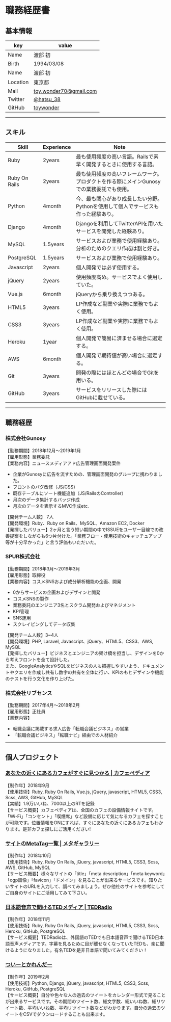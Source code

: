 # 職務経歴書

## 基本情報
| key | value |
----|----
| Name | 渡部 初 |
| Birth | 1994/03/08 |
| Name | 渡部 初 |
| Location | 東京都 |
| Mail | [toy.wonder70@gmail.com](toy.wonder70@gmail.com) |
| Twitter | [@hatsu_38](https://twitter.com/hatsu_38) |
| GitHub | [toywonder](https://github.com/toywonder) |

---

## スキル
| Skill | Experience | Note |
----|----|----
| Ruby | 2years | 最も使用頻度の高い言語。Railsで素早く開発するときに使用する言語。 |
| Ruby On Rails | 2years | 最も使用頻度の高いフレームワーク。プロダクトを作る際にメインGunosyでの業務委託でも使用。 |
| Python | 4month | 今、最も関心があり成長したい分野。Pythonを使用して個人でサービスも作った経験あり。 |
| Django | 4month | Djangoを利用してTwitterAPIを用いたサービスを開発した経験あり。 |
| MySQL | 1.5years | サービスおよび業務で使用経験あり。分析のためのクエリ作成は割と好き。 |
| PostgreSQL | 1.5years | サービスおよび業務で使用経験あり。 |
| Javascript | 2years | 個人開発では必ず使用する。 |
| jQuery | 2years | 使用頻度高め。サービスでよく使用していた。 |
| Vue.js | 6month | jQueryから乗り換えつつある。 |
| HTML5 | 3years | LP作成など副業や実際に業務でもよく使用。 |
| CSS3 | 3years | LP作成など副業や実際に業務でもよく使用。 |
| Heroku | 1year | 個人開発で簡易に済ませる場合に選定する。 |
| AWS | 6month | 個人開発で期待値が高い場合に選定する。 |
| Git | 3years | 開発の際にはほとんどの場合でGitを用いる。 |
| GitHub | 3years | サービスをリリースした際にはGitHubに載せている。 |
---
## 職務経歴
### 株式会社Gunosy
【勤務期間】2018年12月〜2019年1月  
【雇用形態】業務委託  
【業務内容】ニュースメディアアド広告管理画面開発案件
- 企業がGunosyに広告を流すための、管理画面開発のグループに携わりました。
- フロントのバグ改修（JS/CSS）
- 既存テーブルにソート機能追加（JS/RailsのController）
- 月次のデータ集計するバッジ作成
- 月次のデータを表示するMVC作成etc.

【開発チーム人数】 7人  
【開発環境】Ruby、Ruby on Rails、MySQL、Amazon EC2, Docker  
【発揮したバリュー】2ヶ月と言う短い期間の中でISSUEをユーザー目線での改善提案をしながらも6つ片付けた。「業務フロー・使用技術のキャッチュアップ等が十分早かった」と言う評価もいただいた。


### SPUR株式会社
【勤務期間】2018年3月〜2019年3月  
【雇用形態】取締役  
【業務内容】コスメSNSおよび成分解析機能の企画、開発
- 0からサービスの企画およびデザインと開発
- コスメSNSの製作
- 業務委託のエンジニア3名とスクラム開発およびマネジメント
- KPI管理
- SNS運用
- スクレイピングしてデータ収集

【開発チーム人数】3~4人  
【開発環境】PHP, Laravel, Javascript、jQuery、HTML5、CSS3、AWS, MySQL  
【発揮したバリュー】ビジネスとエンジニアの架け橋を担当し、デザインを0から考えフロントを全て設計した。  
また、GoogleAnalyticsやSQLをビジネスの人も把握しやすいよう、ドキュメントやクエリを作成し共有し数字の共有を全体に行い、KPIのもとデザインや機能のテストを行う文化を作り上げた。


### 株式会社リブセンス
【勤務期間】2017年4月〜2018年2月  
【雇用形態】正社員  
【業務内容】
- 転職会議に掲載する求人広告「転職会議ビジネス」の営業
- 「転職会議ビジネス」「転職ナビ」経由での人材紹介

---
## 個人プロジェクト
### [あなたの近くにあるカフェがすぐに見つかる | カフェぺディア](https://cafepedia.jp/)
【制作年】2018年9月  
【使用技術】Ruby, Ruby On Rails, Vue.js, jQuery, javascript, HTML5, CSS3, Scss, AWS, GitHub, MySQL  
【実績】1.9万いいね、7000以上のRTを記録  
【サービス概要】カフェペディアは、全国のカフェの設備情報サイトです。「Wi-Fi」「コンセント」「喫煙席」など設備に応じて気になるカフェを探すことが可能です。位置情報をONにすれば、すぐにあなたの近くにあるカフェもわかります。是非カフェ探しにご活用ください!

### [サイトのMetaTag一覧 | メタギャラリー](https://metagallery.jp/)
【制作年】2018年10月  
【使用技術】Ruby, Ruby On Rails, jQuery, javascript, HTML5, CSS3, Scss, AWS, GitHub, MySQL  
【サービス概要】様々なサイトの「title」「meta description」「meta keyword」「ogp画像」「favicon」「ドメイン」を見ることが出来るサービスです。知りたいサイトのURLを入力して、調べてみましょう。ぜひ他社のサイトを参考にしてご自身のサイトにご活用してみて下さい。  

### [日本語音声で聞けるTEDメディア | TEDRadio](https://www.tedradio.jp/)
【制作年】2018年11月  
【使用技術】Ruby, Ruby On Rails, jQuery, javascript, HTML5, CSS3, Scss, Heroku, GitHub, PostgreSQL  
【サービス概要】TEDRadioは、外国語のTEDでも日本語音声で聞けるTED日本語音声メディアです。字幕を見るために目が離せなくなっていたTEDも、楽に聞けるようになりました。有名TEDを是非日本語で聞いてみてください！

### [ついーとかれんだー](https://www.tweetcal.com/)
【制作年】2019年2月  
【使用技術】Python, Django,  jQuery, javascript, HTML5, CSS3, Scss, Heroku, GitHub, PostgreSQL  
【サービス概要】自分や色々な人の過去のツイートをカレンダー形式で見ることが出来るサービスです。その期間のツイート数、総文字数、総いいね数、総リツイート数、平均いいね数、平均リツイート数などがわかります。自分の過去のツイートをCSVでダウンロードすることも出来ます。
